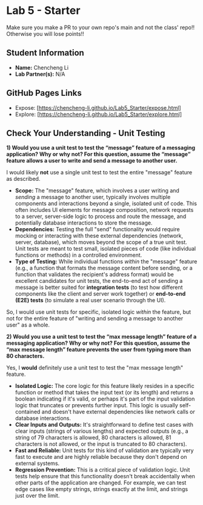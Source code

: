 # Lab 5 - Starter
Make sure you make a PR to your own repo's main and not the class' repo!! Otherwise you will lose points!!

## Student Information

*   **Name:** Chencheng Li
*   **Lab Partner(s):** N/A

## GitHub Pages Links
- Expose: [https://chencheng-li.github.io/Lab5_Starter/expose.html]
- Explore: [https://chencheng-li.github.io/Lab5_Starter/explore.html]

## Check Your Understanding - Unit Testing

**1) Would you use a unit test to test the “message” feature of a messaging application? Why or why not? For this question, assume the “message” feature allows a user to write and send a message to another user.**

I would likely **not** use a single unit test to test the entire "message" feature as described.

*   **Scope:** The "message" feature, which involves a user writing and *sending* a message to another user, typically involves multiple components and interactions beyond a single, isolated unit of code. This often includes UI elements for message composition, network requests to a server, server-side logic to process and route the message, and potentially database interactions to store the message.
*   **Dependencies:** Testing the full "send" functionality would require mocking or interacting with these external dependencies (network, server, database), which moves beyond the scope of a true unit test. Unit tests are meant to test small, isolated pieces of code (like individual functions or methods) in a controlled environment.
*   **Type of Testing:** While individual functions *within* the "message" feature (e.g., a function that formats the message content before sending, or a function that validates the recipient's address format) would be excellent candidates for unit tests, the end-to-end act of sending a message is better suited for **integration tests** (to test how different components like the client and server work together) or **end-to-end (E2E) tests** (to simulate a real user scenario through the UI).

So, I would use unit tests for specific, isolated logic *within* the feature, but not for the entire feature of "writing and sending a message to another user" as a whole.

**2) Would you use a unit test to test the “max message length” feature of a messaging application? Why or why not? For this question, assume the “max message length” feature prevents the user from typing more than 80 characters.**

Yes, I **would** definitely use a unit test to test the "max message length" feature. 

*   **Isolated Logic:** The core logic for this feature likely resides in a specific function or method that takes the input text (or its length) and returns a boolean indicating if it's valid, or perhaps it's part of the input validation logic that truncates or prevents further input. This logic is usually self-contained and doesn't have external dependencies like network calls or database interactions.
*   **Clear Inputs and Outputs:** It's straightforward to define test cases with clear inputs (strings of various lengths) and expected outputs (e.g., a string of 79 characters is allowed, 80 characters is allowed, 81 characters is not allowed, or the input is truncated to 80 characters).
*   **Fast and Reliable:** Unit tests for this kind of validation are typically very fast to execute and are highly reliable because they don't depend on external systems.
*   **Regression Prevention:** This is a critical piece of validation logic. Unit tests help ensure that this functionality doesn't break accidentally when other parts of the application are changed. For example, we can test edge cases like empty strings, strings exactly at the limit, and strings just over the limit.
